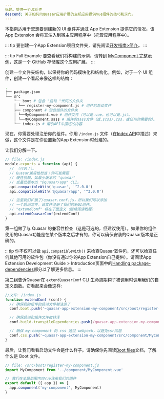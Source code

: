 ```yaml
---
标题。提供一个UI组件
descend: 关于如何向Quasar应用扩展的主机应用提供Vue组件的技巧和窍门。
---
```


本指南适用于您想要创建新的 UI 组件并通过 App Extension 提供它的情况，该 App Extension 会将其注入到宿主应用程序中（托管应用程序中）。

::: tip
要创建一个App Extension项目文件夹，请先阅读[开发指南>简介](/app-extensions/development-guide/introduction)。
:::

::: tip Full Example
要查看我们将构建的示例，请转到 [MyComponent 完整示例](https://github.com/quasarframework/app-extension-examples/tree/v2/my-component)，这是一个 GitHub 存储库这个应用扩展。
:::

创建一个文件夹结构，以保持你的代码模块化和结构化。例如，对于一个 UI 组件，创建一个看起来像这样的结构：

```bash
.
├── package.json
└── src
    └── boot # 包含 "启动 "代码的文件夹
    │ └── register-my-component.js # 组件的启动文件
    ├── component # 包含组件的文件夹
    │ └──MyComponent.vue # 组件文件（可以是.vue，也可以是.js）。
    │ └──MyComponent.sass # 组件的sass文件（或.scss/.css，或任何你需要的）。
    └── index.js # 索引API中描述的内容
```

现在，你需要处理注册你的组件。你用 `/index.js` 文件（在[Index API](/app-extensions/development-guide/index-api)中描述）来做，这个文件是在你设置新的App Extension时创建的。

让我们分解一下。

```js
// file: /index.js
module.exports = function (api) {
  // （可选！）。
  // Quasar兼容性检查；你可能需要
  // 硬性依赖，如最小版本的 "quasar"
  // 或最低版本的 "@quasar/app" CLI。
  api.compatibleWith('quasar', '^2.0.0')
  api.compatibleWith('@quasar/app', '^3.0.0')

  // 这里我们扩展了/quasar.conf.js，所以我们可以添加
  // 一个启动文件，该文件注册了我们的新UI组件。
  // "extendConf" 将在下面定义（继续阅读教程）
  api.extendQuasarConf(extendConf)
}
```

第一组做了与 Quasar 的兼容性检查（这是可选的，但建议使用）。如果你的组件使用的Quasar功能是在某个版本之后才有的，你可以确保安装的Quasar版本是正确的。

:: tip
你不仅可以做 `api.compatibleWith()` 来检查Quasar软件包，还可以检查任何其他可用的软件包（你没有通过你的App Extension自己提供）。请阅读App Extension Development Guide > Introduction页面中的[Handling package-dependencies](/app-extensions/development-guide/introduction#handling-package-dependencies)部分以了解更多信息。
:::

第二组告诉Quasar在 `extendQuasarConf` CLI 生命周期钩子被调用时调用我们的自定义函数。它看起来会像这样:

```js
//文件: /index.js
function extendConf (conf) {
  // 确保我的组件的启动文件被注册了
  conf.boot.push('~quasar-app-extension-my-component/src/boot/register-my-component.js')

  // 确保启动和组件文件被转译
  conf.build.transpileDependencies.push(/quasar-app-extension-my-component[/\/]src/)

  // 确保 my-component 的 css 通过 webpack，以避免ssr问题
  conf.css.push('~quasar-app-extension-my-component/src/component/MyComponent.sass')
}
```

最后，让我们看看启动文件会是什么样子。请确保你先阅读[Boot files](/quasar-cli/boot-files)文档，了解什么是 Boot 文件。

```js
// file: /src/boot/register-my-component.js
import MyComponent from '../component/MyComponent.vue'

// 我们在全局范围内向Vue注册我们的组件
export default ({ app }) => {
  app.component('my-component', MyComponent)
}
```
